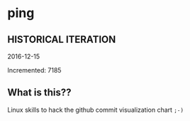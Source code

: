 # ping

## HISTORICAL ITERATION
2016-12-15

Incremented: 7185

## What is this?? 
Linux skills to hack the github commit visualization chart `;-)`
